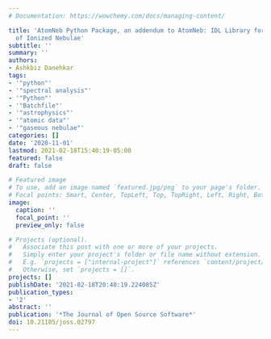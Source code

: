 ```yaml
---
# Documentation: https://wowchemy.com/docs/managing-content/

title: 'AtomNeb Python Package, an addendum to AtomNeb: IDL Library for Atomic Data
  of Ionized Nebulae'
subtitle: ''
summary: ''
authors:
- Ashkbiz Danehkar
tags:
- '"python"'
- '"spectral analysis"'
- '"Python"'
- '"Batchfile"'
- '"astrophysics"'
- '"atomic data"'
- '"gaseous nebulae"'
categories: []
date: '2020-11-01'
lastmod: 2021-02-18T15:40:19-05:00
featured: false
draft: false

# Featured image
# To use, add an image named `featured.jpg/png` to your page's folder.
# Focal points: Smart, Center, TopLeft, Top, TopRight, Left, Right, BottomLeft, Bottom, BottomRight.
image:
  caption: ''
  focal_point: ''
  preview_only: false

# Projects (optional).
#   Associate this post with one or more of your projects.
#   Simply enter your project's folder or file name without extension.
#   E.g. `projects = ["internal-project"]` references `content/project/deep-learning/index.md`.
#   Otherwise, set `projects = []`.
projects: []
publishDate: '2021-02-18T20:40:19.224085Z'
publication_types:
- '2'
abstract: ''
publication: '*The Journal of Open Source Software*'
doi: 10.21105/joss.02797
---
```

